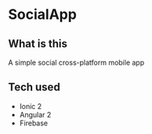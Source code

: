 # SocialApp

## What is this 
A simple social cross-platform mobile app 

## Tech used
+ Ionic 2
+ Angular 2
+ Firebase